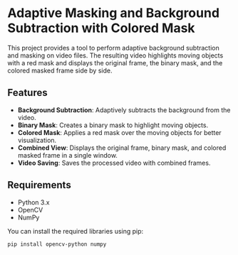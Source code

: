 # Adaptive Masking and Background Subtraction with Colored Mask

This project provides a tool to perform adaptive background subtraction and masking on video files. The resulting video highlights moving objects with a red mask and displays the original frame, the binary mask, and the colored masked frame side by side.

## Features

- **Background Subtraction**: Adaptively subtracts the background from the video.
- **Binary Mask**: Creates a binary mask to highlight moving objects.
- **Colored Mask**: Applies a red mask over the moving objects for better visualization.
- **Combined View**: Displays the original frame, binary mask, and colored masked frame in a single window.
- **Video Saving**: Saves the processed video with combined frames.

## Requirements

- Python 3.x
- OpenCV
- NumPy

You can install the required libraries using pip:

```bash
pip install opencv-python numpy
